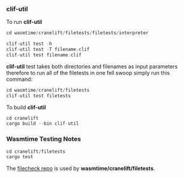 
### clif-util

To run **clif-util**

```rust
cd wasmtime/cranelift/filetests/filetests/interpreter

clif-util test -h
clif-util test -T filename.clif
clif-util test filename.clif
```

**clif-util** test takes both directories and filenames as input parameters therefore to run all of the filetests in one fell swoop simply run this command:

```rust
cd wasmtime/cranelift/filetests
clif-util test filetests
```

To build **clif-util**

```rust
cd cranelift
cargo build --bin clif-util
```

### Wasmtime Testing Notes

```rust
cd cranelift/filetests
cargo test
```

The [filecheck repo](https://github.com/bytecodealliance/filecheck)
is used by **wasmtime/cranelift/filetests**.
